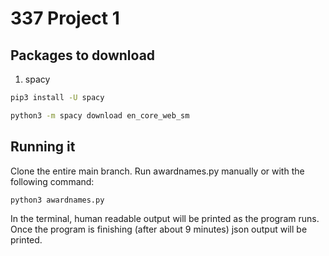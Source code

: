 # 337 Project 1


## Packages to download

1. spacy
```bash
pip3 install -U spacy
```
```bash
python3 -m spacy download en_core_web_sm
```

## Running it

Clone the entire main branch. 
Run awardnames.py manually or with the following command:

```bash 
python3 awardnames.py
```

In the terminal, human readable output will be printed as the program runs.
Once the program is finishing (after about 9 minutes) json output will be printed.


